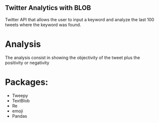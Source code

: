## Twitter Analytics with BLOB
Twitter API that allows the user to input a keyword and analyze the last 100 tweets where the keyword was found.

# Analysis
The analysis consist in showing the objectivity of the tweet plus the positivity or negativity

# Packages:
- Tweepy
- TextBlob
- Re
- emoji
- Pandas

